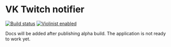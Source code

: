 # VK Twitch notifier

[![Build status](https://api.travis-ci.org/neluzhin/vk-twitch-notifier.svg)](https://travis-ci.org/neluzhin/vk-twitch-notifier)
[![Violinist enabled](https://img.shields.io/badge/violinist-enabled-brightgreen.svg?maxAge=604800)](https://violinist.io)

Docs will be added after publishing alpha build. The application is not ready to work yet.
